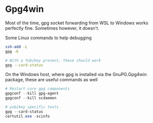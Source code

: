 # Gpg4win

Most of the time, gpg socket forwarding from WSL to Windows works perfectly fine. Sometimes however, it doesn't.

Some Linux commands to help debugging

```bash
ssh-add -L
gpg -K

# With a Yubikey present, these should work
gpg --card-status
```

On the Windows host, where gpg is installed via the GnuPG.Gpg4win package, these are useful commands as well

```powershell
# Restart core gpg components
gpgconf --kill gpg-agent
gpgconf --kill scdaemon

# yubikey specific tests
gpg --card-status
certutil.exe -scinfo
```
